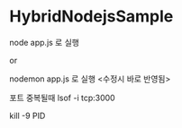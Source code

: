 # HybridNodejsSample

node app.js 로 실행

or 

nodemon app.js 로 실행 <수정시 바로 반영됨>

포트 중복될때 
lsof -i tcp:3000

kill -9 PID
